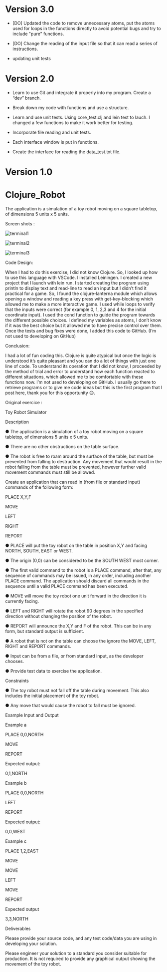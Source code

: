 # Version 3.0

- [DO] Updated the code to remove unnecessary atoms, put the atoms used for loops in the functions directly to avoid potential bugs and try to include "pure" functions.

- [DO] Change the reading of the input file so that it can read a series of instructions.

- updating unit tests


# Version 2.0

- Learn to use Git and integrate it properly into my program. Create a “dev” branch.

- Break down my code with functions and use a structure.

- Learn and use unit tests. Using core_test.clj and lein test to lauch. I changed a few functions to make it work better for testing.

- Incorporate file reading and unit tests.

- Each interface window is put in functions.

- Create the interface for reading the data_test.txt file.

# Version 1.0

# Clojure_Robot
The application is a simulation of a toy robot moving on a square tabletop, of dimensions 5 units x 5 units.

Screen shots :

![terminal1](https://github.com/MattRabouam/Clojure_Robot/assets/165649816/c83f4353-9d3c-48f7-91ac-ff9e61de0ff9)

![terminal2](https://github.com/MattRabouam/Clojure_Robot/assets/165649816/6d84852c-f009-40e0-97ac-6e64442fd700)

![terminal3](https://github.com/MattRabouam/Clojure_Robot/assets/165649816/4e025873-55cf-426c-8886-b1e031e4c156)

Code Design: 

When I had to do this exercise, I did not know Clojure. 
So, I looked up how to use this language with VSCode. 
I installed Leiningen. I created a new project that I launch with lein run. 
I started creating the program using println to display text and read-line to read an input but I didn’t find it practical for a game. 
So, I found the clojure-lanterna module which allows opening a window and reading a key press with get-key-blocking which allowed me to make a more interactive game. 
I used while loops to verify that the inputs were correct (for example 0, 1, 2,3 and 4 for the initial coordinate input). 
I used the cond function to guide the program towards the different possible choices. 
I defined my variables as atoms, I don’t know if it was the best choice but it allowed me to have precise control over them. 
Once the tests and bug fixes were done, I added this code to GitHub. (I’m not used to developing on GitHub)

Conclusion: 

I had a lot of fun coding this. 
Clojure is quite atypical but once the logic is understood it’s quite pleasant and you can do a lot of things with just one line of code. 
To understand its operation that I did not know, I proceeded by the method of trial and error to understand how each function reacted to different situations, which allowed me to be comfortable with these functions now. 
I’m not used to developing on GitHub. 
I usually go there to retrieve programs or to give me code ideas but this is the first program that I post here, thank you for this opportunity 😉.

Original exercice :

Toy Robot Simulator

Description

● The application is a simulation of a toy robot moving on a square tabletop, of
dimensions 5 units x 5 units.

● There are no other obstructions on the table surface.

● The robot is free to roam around the surface of the table, but must be
prevented from falling to destruction. Any movement that would result in the
robot falling from the table must be prevented, however further valid
movement commands must still be allowed.

Create an application that can read in (from file or standard input) commands of the
following form:

PLACE X,Y,F

MOVE

LEFT

RIGHT

REPORT

● PLACE will put the toy robot on the table in position X,Y and facing NORTH,
SOUTH, EAST or WEST.

● The origin (0,0) can be considered to be the SOUTH WEST most corner.

● The first valid command to the robot is a PLACE command, after that, any
sequence of commands may be issued, in any order, including another
PLACE command. The application should discard all commands in the
sequence until a valid PLACE command has been executed.

● MOVE will move the toy robot one unit forward in the direction it is currently
facing.

● LEFT and RIGHT will rotate the robot 90 degrees in the specified direction
without changing the position of the robot.

● REPORT will announce the X,Y and F of the robot. This can be in any form,
but standard output is sufficient.

● A robot that is not on the table can choose the ignore the MOVE, LEFT,
RIGHT and REPORT commands.

● Input can be from a file, or from standard input, as the developer chooses.

● Provide test data to exercise the application.

Constraints

● The toy robot must not fall off the table during movement. This also includes
the initial placement of the toy robot.

● Any move that would cause the robot to fall must be ignored.

Example Input and Output

Example a

PLACE 0,0,NORTH

MOVE

REPORT

Expected output:

0,1,NORTH

Example b

PLACE 0,0,NORTH

LEFT

REPORT

Expected output:

0,0,WEST

Example c

PLACE 1,2,EAST

MOVE

MOVE

LEFT

MOVE

REPORT

Expected output

3,3,NORTH

Deliverables

Please provide your source code, and any test code/data you are using in
developing your solution.

Please engineer your solution to a standard you consider suitable for production. It is
not required to provide any graphical output showing the movement of the toy robot.
